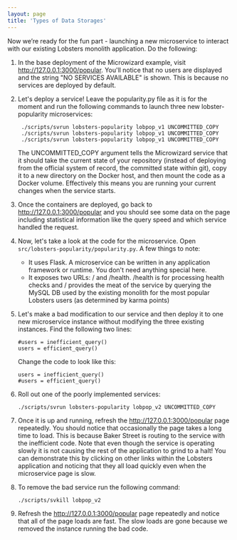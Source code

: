 ```yaml
---
layout: page
title: 'Types of Data Storages'
---
```

Now we’re ready for the fun part - launching a new microservice to interact with our existing Lobsters monolith application. Do the following:

1. In the base deployment of the Microwizard example, visit <a href="http://127.0.0.1:3000/popular">http://127.0.0.1:3000/popular</a>. You'll notice that no users are displayed and the string "NO SERVICES AVAILABLE" is shown. This is because no services are deployed by default.

1. Let's deploy a service! Leave the popularity.py file as it is for the moment and run the following commands to launch three new lobster-popularity microservices:

    ```
     ./scripts/svrun lobsters-popularity lobpop_v1 UNCOMMITTED_COPY
     ./scripts/svrun lobsters-popularity lobpop_v1 UNCOMMITTED_COPY
     ./scripts/svrun lobsters-popularity lobpop_v1 UNCOMMITTED_COPY
    ```

    The UNCOMMITTED_COPY argument tells the Microwizard service that
    it should take the current state of your repository (instead of
    deploying from the official system of record, the committed state
    within git), copy it to a new directory on the Docker host, and
    then mount the code as a Docker volume. Effectively this means you
    are running your current changes when the service starts.

1. Once the containers are deployed, go back to <a href="http://127.0.0.1:3000/popular">http://127.0.0.1:3000/popular</a> and you should see some data on the page including statistical information like the query speed and which service handled the request.

1. Now, let's take a look at the code for the microservice. Open `src/lobsters-popularity/popularity.py`. A few things to note:
    * It uses Flask. A microservice can be written in any application
      framework or runtime. You don't need anything special here.
    * It exposes two URLs: / and /health. /health is for processing
      health checks and / provides the meat of the service by querying
      the MySQL DB used by the existing monolith for the most popular
      Lobsters users (as determined by karma points)


1. Let's make a bad modification to our service and then deploy it to one new microservice instance without modifying the three existing instances. Find the following two lines:

    ```
    #users = inefficient_query()
    users = efficient_query()
    ```
    
    Change the code to look like this:
    
    ```
    users = inefficient_query()
    #users = efficient_query()
    ```
    
1. Roll out one of the poorly implemented services:

    `./scripts/svrun lobsters-popularity lobpop_v2 UNCOMMITTED_COPY`

1. Once it is up and running, refresh the <a
   href="http://127.0.0.1:3000/popular">http://127.0.0.1:3000/popular</a>
   page repeatedly. You should notice that occasionally the page takes
   a long time to load. This is because Baker Street is routing to the
   service with the inefficient code. Note that even though the
   service is operating slowly it is not causing the rest of the
   application to grind to a halt! You can demonstrate this by
   clicking on other links within the Lobsters application and
   noticing that they all load quickly even when the microservice page
   is slow.

1. To remove the bad service run the following command:

    `./scripts/svkill lobpop_v2`

1. Refresh the <a href="http://127.0.0.1:3000/popular">http://127.0.0.1:3000/popular</a> page repeatedly and notice that all of the page loads are fast. The slow loads are gone because we removed the instance running the bad code.
